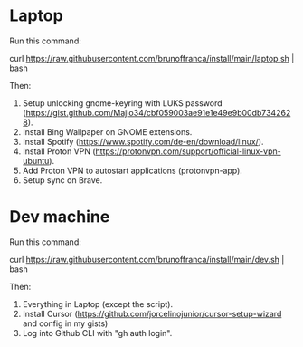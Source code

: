 # Laptop
Run this command:

curl https://raw.githubusercontent.com/brunoffranca/install/main/laptop.sh | bash

Then:
1. Setup unlocking gnome-keyring with LUKS password (https://gist.github.com/Majlo34/cbf059003ae91e1e49e9b00db7342628).
2. Install Bing Wallpaper on GNOME extensions.
3. Install Spotify (https://www.spotify.com/de-en/download/linux/).
4. Install Proton VPN (https://protonvpn.com/support/official-linux-vpn-ubuntu).
5. Add Proton VPN to autostart applications (protonvpn-app).
6. Setup sync on Brave.

# Dev machine
Run this command:

curl https://raw.githubusercontent.com/brunoffranca/install/main/dev.sh | bash

Then:
1. Everything in Laptop (except the script).
2. Install Cursor (https://github.com/jorcelinojunior/cursor-setup-wizard and config in my gists) 
3. Log into Github CLI with "gh auth login".
